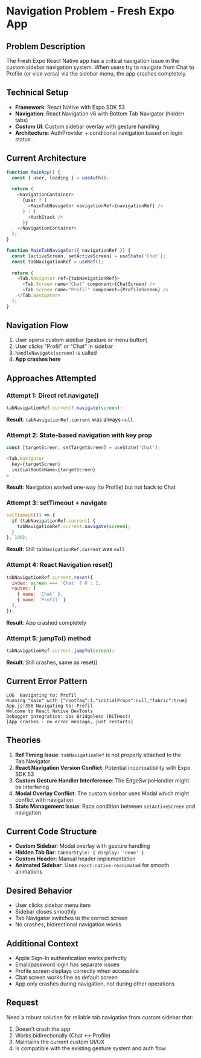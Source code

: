 # Navigation Problem - Fresh Expo App

## Problem Description

The Fresh Expo React Native app has a critical navigation issue in the custom sidebar navigation system. When users try to navigate from Chat to Profile (or vice versa) via the sidebar menu, the app crashes completely.

## Technical Setup

- **Framework**: React Native with Expo SDK 53
- **Navigation**: React Navigation v6 with Bottom Tab Navigator (hidden tabs)
- **Custom UI**: Custom sidebar overlay with gesture handling
- **Architecture**: AuthProvider + conditional navigation based on login status

## Current Architecture

```javascript
function MainApp() {
  const { user, loading } = useAuth();
  
  return (
    <NavigationContainer>
      {user ? (
        <MainTabNavigator navigationRef={navigationRef} />
      ) : (
        <AuthStack />
      )}
    </NavigationContainer>
  );
}

function MainTabNavigator({ navigationRef }) {
  const [activeScreen, setActiveScreen] = useState('Chat');
  const tabNavigationRef = useRef();
  
  return (
    <Tab.Navigator ref={tabNavigationRef}>
      <Tab.Screen name="Chat" component={ChatScreen} />
      <Tab.Screen name="Profil" component={ProfileScreen} />
    </Tab.Navigator>
  );
}
```

## Navigation Flow

1. User opens custom sidebar (gesture or menu button)
2. User clicks "Profil" or "Chat" in sidebar
3. `handleNavigate(screen)` is called
4. **App crashes here**

## Approaches Attempted

### Attempt 1: Direct ref.navigate()
```javascript
tabNavigationRef.current?.navigate(screen);
```
**Result**: `tabNavigationRef.current` was always `null`

### Attempt 2: State-based navigation with key prop
```javascript
const [targetScreen, setTargetScreen] = useState('Chat');

<Tab.Navigator 
  key={targetScreen}
  initialRouteName={targetScreen}
>
```
**Result**: Navigation worked one-way (to Profile) but not back to Chat

### Attempt 3: setTimeout + navigate
```javascript
setTimeout(() => {
  if (tabNavigationRef.current) {
    tabNavigationRef.current.navigate(screen);
  }
}, 100);
```
**Result**: Still `tabNavigationRef.current` was `null`

### Attempt 4: React Navigation reset()
```javascript
tabNavigationRef.current.reset({
  index: screen === 'Chat' ? 0 : 1,
  routes: [
    { name: 'Chat' },
    { name: 'Profil' }
  ],
});
```
**Result**: App crashed completely

### Attempt 5: jumpTo() method
```javascript
tabNavigationRef.current.jumpTo(screen);
```
**Result**: Still crashes, same as reset()

## Current Error Pattern

```
LOG  Navigating to: Profil
Running "main" with {"rootTag":1,"initialProps":null,"fabric":true}
App.js:356 Navigating to: Profil
Welcome to React Native DevTools
Debugger integration: ios Bridgeless (RCTHost)
[App crashes - no error message, just restarts]
```

## Theories

1. **Ref Timing Issue**: `tabNavigationRef` is not properly attached to the Tab.Navigator
2. **React Navigation Version Conflict**: Potential incompatibility with Expo SDK 53
3. **Custom Gesture Handler Interference**: The EdgeSwipeHandler might be interfering
4. **Modal Overlay Conflict**: The custom sidebar uses Modal which might conflict with navigation
5. **State Management Issue**: Race condition between `setActiveScreen` and navigation

## Current Code Structure

- **Custom Sidebar**: Modal overlay with gesture handling
- **Hidden Tab Bar**: `tabBarStyle: { display: 'none' }`
- **Custom Header**: Manual header implementation
- **Animated Sidebar**: Uses `react-native-reanimated` for smooth animations

## Desired Behavior

- User clicks sidebar menu item
- Sidebar closes smoothly
- Tab Navigator switches to the correct screen
- No crashes, bidirectional navigation works

## Additional Context

- Apple Sign-In authentication works perfectly
- Email/password login has separate issues
- Profile screen displays correctly when accessible
- Chat screen works fine as default screen
- App only crashes during navigation, not during other operations

## Request

Need a robust solution for reliable tab navigation from custom sidebar that:
1. Doesn't crash the app
2. Works bidirectionally (Chat ↔ Profile)  
3. Maintains the current custom UI/UX
4. Is compatible with the existing gesture system and auth flow